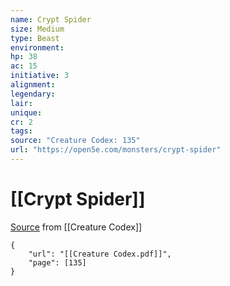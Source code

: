 ```yaml
---
name: Crypt Spider
size: Medium
type: Beast
environment: 
hp: 38
ac: 15
initiative: 3
alignment: 
legendary: 
lair: 
unique: 
cr: 2
tags: 
source: "Creature Codex: 135"
url: "https://open5e.com/monsters/crypt-spider"
---
```

# [[Crypt Spider]]

[Source](zotero://open-pdf/library/items/NTNKJRHG?page=135) from [[Creature Codex]]

```pdf
{
	"url": "[[Creature Codex.pdf]]",
	"page": [135]
}
```

